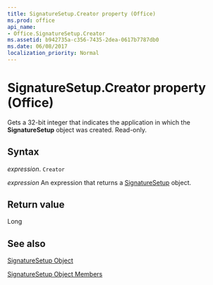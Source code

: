 ```yaml
---
title: SignatureSetup.Creator property (Office)
ms.prod: office
api_name:
- Office.SignatureSetup.Creator
ms.assetid: b942735a-c356-7435-2dea-0617b7787db0
ms.date: 06/08/2017
localization_priority: Normal
---
```



# SignatureSetup.Creator property (Office)

Gets a 32-bit integer that indicates the application in which the  **SignatureSetup** object was created. Read-only.


## Syntax

_expression_. `Creator`

 _expression_ An expression that returns a [SignatureSetup](Office.SignatureSetup.md) object.


## Return value

Long


## See also


[SignatureSetup Object](Office.SignatureSetup.md)



[SignatureSetup Object Members](./overview/Library-Reference/signaturesetup-members-office.md)

